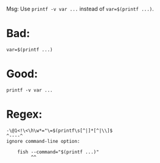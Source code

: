 Msg: Use `printf -v var ...` instead of `var=$(printf ...)`.

# Bad:

    var=$(printf ...)

# Good:

    printf -v var ...

# Regex:

    -\@1<!\<\h\w*="\=$(printf\s[^|]*[^|\\]$
    ^----^
    ignore command-line option:

        fish --command="$(printf ...)"
             ^^
